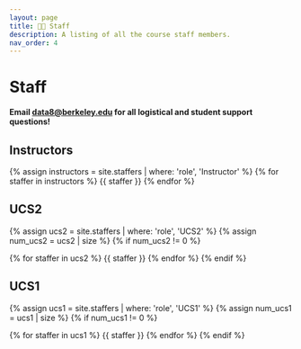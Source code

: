 ```yaml
---
layout: page
title: 🧑‍🏫 Staff
description: A listing of all the course staff members.
nav_order: 4
---
```


# **Staff**

**Email [data8@berkeley.edu](mailto:data8@berkeley.edu) for all logistical and student support questions!**

<!-- Staff information is stored in the `_staffers` directory and rendered according to the layout file, `_layouts/staffer.html`. -->


<!-- <p style="font-size:30px">Note: This page is under construction.</p> -->


<!-- <p style="font-size:30px">Please check back soon for an updated staff roster!</p> -->

## Instructors

<div class="role flex">
{% assign instructors = site.staffers | where: 'role', 'Instructor' %}
{% for staffer in instructors %}
{{ staffer }}
{% endfor %}
</div>

## UCS2

{% assign ucs2 = site.staffers | where: 'role', 'UCS2' %}
{% assign num_ucs2 = ucs2 | size %}
{% if num_ucs2 != 0 %}

<div class="role flex">
{% for staffer in ucs2 %}
{{ staffer }}
{% endfor %}
{% endif %}
</div>

## UCS1

{% assign ucs1 = site.staffers | where: 'role', 'UCS1' %}
{% assign num_ucs1 = ucs1 | size %}
{% if num_ucs1 != 0 %}


<div class="role flex">
{% for staffer in ucs1 %}
{{ staffer }}
{% endfor %}
{% endif %}
</div>
